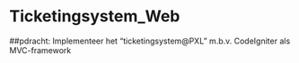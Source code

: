 # Ticketingsystem_Web
##pdracht:
Implementeer het “ticketingsystem@PXL” m.b.v. CodeIgniter als MVC-framework